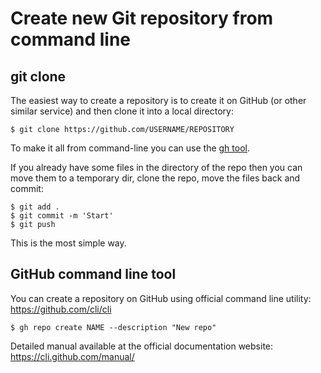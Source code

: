 
# Create new Git repository from command line

## git clone

The easiest way to create a repository is to create it on GitHub (or other similar service) and then clone it into a local directory:
    
    $ git clone https://github.com/USERNAME/REPOSITORY

To make it all from command-line you can use the [gh tool](#gh).

If you already have some files in the directory of the repo then you can move them to a temporary dir, clone the repo, move the files back and commit:
    
    $ git add .
    $ git commit -m 'Start'
    $ git push

This is the most simple way.

<a name="gh"></a>

## GitHub command line tool

You can create a repository on GitHub using official command line utility:
https://github.com/cli/cli

    $ gh repo create NAME --description "New repo"

Detailed manual available at the official documentation website:
https://cli.github.com/manual/
